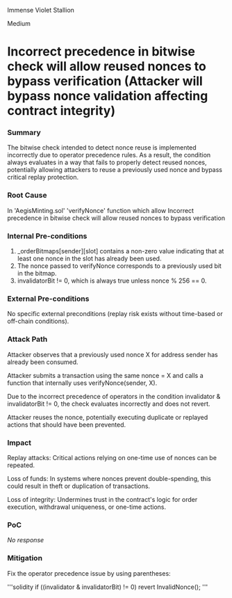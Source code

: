 Immense Violet Stallion

Medium

# Incorrect precedence in bitwise check will allow reused nonces to bypass verification (Attacker will bypass nonce validation affecting contract integrity)

### Summary

The bitwise check intended to detect nonce reuse is implemented incorrectly due to operator precedence rules. As a result, the condition always evaluates in a way that fails to properly detect reused nonces, potentially allowing attackers to reuse a previously used nonce and bypass critical replay protection.



### Root Cause

In 'AegisMinting.sol' 'verifyNonce' function which allow Incorrect precedence in bitwise check will allow reused nonces to bypass verification



### Internal Pre-conditions

1. _orderBitmaps[sender][slot] contains a non-zero value indicating that at least one nonce in the slot has already been used.
2. The nonce passed to verifyNonce corresponds to a previously used bit in the bitmap. 
3. invalidatorBit != 0, which is always true unless nonce % 256 == 0.


### External Pre-conditions

No specific external preconditions (replay risk exists without time-based or off-chain conditions).

### Attack Path

Attacker observes that a previously used nonce X for address sender has already been consumed.

Attacker submits a transaction using the same nonce = X and calls a function that internally uses verifyNonce(sender, X).

Due to the incorrect precedence of operators in the condition invalidator & invalidatorBit != 0, the check evaluates incorrectly and does not revert.

Attacker reuses the nonce, potentially executing duplicate or replayed actions that should have been prevented.

### Impact

Replay attacks: Critical actions relying on one-time use of nonces can be repeated.

Loss of funds: In systems where nonces prevent double-spending, this could result in theft or duplication of transactions.

Loss of integrity: Undermines trust in the contract's logic for order execution, withdrawal uniqueness, or one-time actions.

### PoC

_No response_

### Mitigation

Fix the operator precedence issue by using parentheses:

'''solidity
if ((invalidator & invalidatorBit) != 0) revert InvalidNonce();
'''